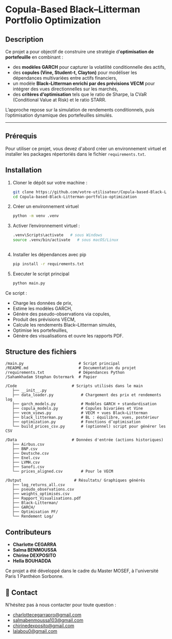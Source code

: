# Copula-Based Black–Litterman Portfolio Optimization

## Description

Ce projet a pour objectif de construire une stratégie d’**optimisation de portefeuille** en combinant :

- des **modèles GARCH** pour capturer la volatilité conditionnelle des actifs,
- des **copules (Vine, Student-t, Clayton)** pour modéliser les dépendances multivariées entre actifs financiers,
- un modèle **Black–Litterman enrichi par des prévisions VECM** pour intégrer des vues directionnelles sur les marchés,
- des **critères d’optimisation** tels que le ratio de Sharpe, la CVaR (Conditional Value at Risk) et le ratio STARR.

L’approche repose sur la simulation de rendements conditionnels, puis l’optimisation dynamique des portefeuilles simulés.

---

## Prérequis

Pour utiliser ce projet, vous devez d'abord créer un environnement virtuel et installer les packages répertoriés dans le fichier `requirements.txt`.

## Installation

1. Cloner le dépôt sur votre machine :
   ```bash
   git clone https://github.com/votre-utilisateur/Copula-based-Black-Litterman-portfolio-optimization.git
   cd Copula-based-Black-Litterman-portfolio-optimization

2. Créer un environnement virtuel
   ```bash
   python -m venv .venv

3. Activer l’environnement virtuel :
   ```bash
   .venv\Scripts\activate   # sous Windows
   source .venv/bin/activate   # sous macOS/Linux
 
4. Installer les dépendances avec pip
   ```bash
   pip install -r requirements.txt

5. Executer le script principal
   ```bash
   python main.py

Ce script :
- Charge les données de prix,
- Estime les modèles GARCH,
- Génère des pseudo-observations via copules,
- Produit des prévisions VECM,
- Calcule les rendements Black–Litterman simulés,
- Optimise les portefeuilles,
- Génère des visualisations et ouvre les rapports PDF.

## Structure des fichiers
```
/main.py                        # Script principal
/README.md                      # Documentation du projet
/requirements.txt               # Dépendances Python
/Sahamkhadam Stephan Ostermark  # Papier

/Code                        # Scripts utilisés dans le main
   ├── __init__.py
   ├── data_loader.py            # Chargement des prix et rendements log
   ├── garch_models.py           # Modèles GARCH + standardisation
   ├── copula_models.py          # Copules bivariées et Vine
   ├── vecm_views.py             # VECM + vues Black–Litterman
   ├── black_litterman.py        # BL : équilibre, vues, postérieur
   ├── optimization.py           # Fonctions d’optimisation
   └── build_prices_csv.py       # (optionnel) script pour générer les CSV

/Data                        # Données d'entrée (actions historiques)
   ├── Airbus.csv
   ├── BNP.csv
   ├── Deutsche.csv
   ├── Enel.csv
   ├── LVMH.csv
   ├── Sanofi.csv
   └── prices_aligned.csv        # Pour le VECM

/Output                       # Résultats/ Graphiques générés 
   ├── log_returns_all.csv
   ├── pseudo_observations.csv
   ├── weights_optimisés.csv
   ├── Rapport_Visualisations.pdf
   ├── Black-Litterman/
   ├── GARCH/
   ├── Optimisation PF/
   └── Rendement Log/
```
## Contributeurs
- **Charlotte CEGARRA**
- **Salma BENMOUSSA**
- **Chirine DEXPOSITO**
- **Hella BOUHADDA**
  
Ce projet a été développé dans le cadre du Master MOSEF, à l'université Paris 1 Panthéon Sorbonne.

## 📩 Contact

N'hésitez pas à nous contacter pour toute question :

- charlottecegarrapro@gmail.com
- salmabenmoussa103@gmail.com
- chirinedexposito@gmail.com
- lalabou0@gmail.com
